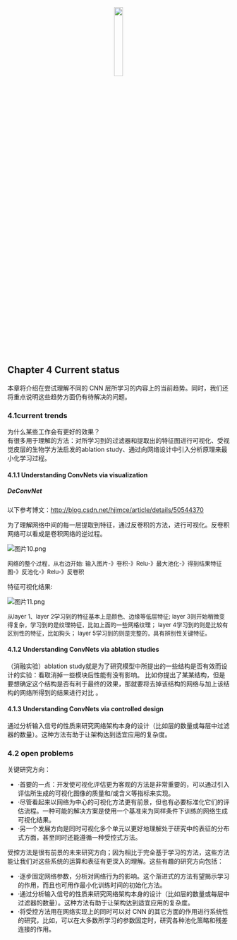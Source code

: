 <center><img src="https://i.loli.net/2020/05/17/cZIP7ARlLJtXwkv.png" width="20%"></center>

## Chapter 4 Current status
本章将介绍在尝试理解不同的 CNN 层所学习的内容上的当前趋势。同时，我们还将重点说明这些趋势方面仍有待解决的问题。
### 4.1current trends
为什么某些工作会有更好的效果？\
有很多用于理解的方法：对所学习到的过滤器和提取出的特征图进行可视化、受视觉皮层的生物学方法启发的ablation study、通过向网络设计中引入分析原理来最小化学习过程。
#### 4.1.1 Understanding ConvNets via visualization
##### DeConvNet
以下参考博文：[http://blog.csdn.net/hjimce/article/details/50544370 ](http://blog.csdn.net/hjimce/article/details/50544370)

为了理解网络中间的每一层提取到特征，通过反卷积的方法，进行可视化。反卷积网络可以看成是卷积网络的逆过程。

![图片10.png](https://imgconvert.csdnimg.cn/aHR0cHM6Ly9pLmxvbGkubmV0LzIwMTkvMTEvMTIvWXA2dUlUYkNGYVc3SnpMLnBuZw?x-oss-process=image/format,png)

<font size=2>
网络的整个过程，从右边开始:
输入图片-》卷积-》Relu-》最大池化-》得到结果特征图-》反池化-》Relu-》反卷积</font>

特征可视化结果:

![图片11.png](https://imgconvert.csdnimg.cn/aHR0cHM6Ly9pLmxvbGkubmV0LzIwMTkvMTEvMTIvdVI2VU5pREZ4c3ZUNWFWLnBuZw?x-oss-process=image/format,png)

<font size=2>
从layer 1、layer 2学习到的特征基本上是颜色、边缘等低层特征;
layer 3则开始稍微变得复杂，学习到的是纹理特征，比如上面的一些网格纹理；
layer 4学习到的则是比较有区别性的特征，比如狗头；
layer 5学习到的则是完整的，具有辨别性关键特征。
</font>

#### 4.1.2 Understanding ConvNets via ablation studies
（消融实验）ablation study就是为了研究模型中所提出的一些结构是否有效而设计的实验：看取消掉一些模块后性能有没有影响。 比如你提出了某某结构，但是要想确定这个结构是否有利于最终的效果，那就要将去掉该结构的网络与加上该结构的网络所得到的结果进行对比 。

#### 4.1.3 Understanding ConvNets via controlled design
通过分析输入信号的性质来研究网络架构本身的设计（比如层的数量或每层中过滤器的数量）。这种方法有助于让架构达到适宜应用的复杂度。

### 4.2 open problems
关键研究方向：
* ·首要的一点：开发使可视化评估更为客观的方法是非常重要的，可以通过引入评估所生成的可视化图像的质量和/或含义等指标来实现。
* ·尽管看起来以网络为中心的可视化方法更有前景，但也有必要标准化它们的评估流程。一种可能的解决方案是使用一个基准来为同样条件下训练的网络生成可视化结果。
* ·另一个发展方向是同时可视化多个单元以更好地理解处于研究中的表征的分布式方面，甚至同时还能遵循一种受控式方法。

受控方法是很有前景的未来研究方向；因为相比于完全基于学习的方法，这些方法能让我们对这些系统的运算和表征有更深入的理解。这些有趣的研究方向包括：
* ·逐步固定网络参数，分析对网络行为的影响。这个渐进式的方法有望揭示学习的作用，而且也可用作最小化训练时间的初始化方法。
* ·通过分析输入信号的性质来研究网络架构本身的设计（比如层的数量或每层中过滤器的数量）。这种方法有助于让架构达到适宜应用的复杂度。
* ·将受控方法用在网络实现上的同时可以对 CNN 的其它方面的作用进行系统性的研究，比如，可以在大多数所学习的参数固定时，研究各种池化策略和残差连接的作用。
